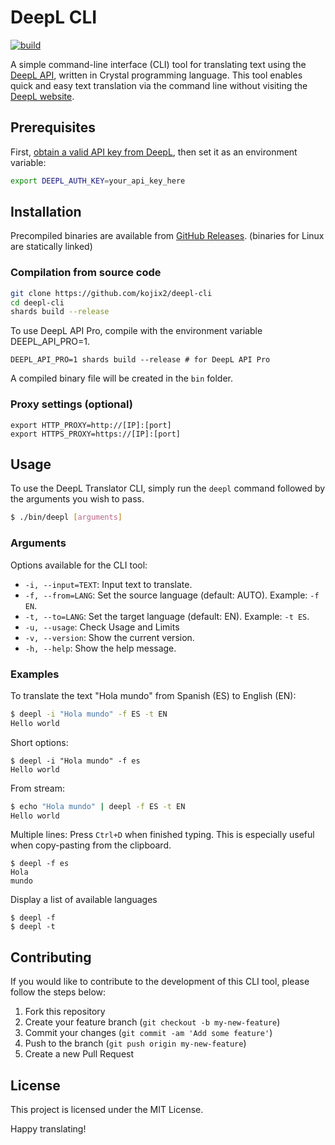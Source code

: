 # DeepL CLI

[![build](https://github.com/kojix2/deepl-cli/actions/workflows/build.yml/badge.svg)](https://github.com/kojix2/deepl-cli/actions/workflows/build.yml)

A simple command-line interface (CLI) tool for translating text using the [DeepL API](https://www.deepl.com/pro-api/), written in Crystal programming language. This tool enables quick and easy text translation via the command line without visiting the [DeepL website](https://www.deepl.com/).

## Prerequisites

First, [obtain a valid API key from DeepL](https://www.deepl.com/pro-api), then set it as an environment variable:

```bash
export DEEPL_AUTH_KEY=your_api_key_here
```

## Installation

Precompiled binaries are available from [GitHub Releases](https://github.com/kojix2/deepl-cli/releases). (binaries for Linux are statically linked)

### Compilation from source code

```bash
git clone https://github.com/kojix2/deepl-cli
cd deepl-cli
shards build --release
```

To use DeepL API Pro, compile with the environment variable DEEPL_API_PRO=1.

```
DEEPL_API_PRO=1 shards build --release # for DeepL API Pro
```

A compiled binary file will be created in the `bin` folder.

### Proxy settings (optional)

```
export HTTP_PROXY=http://[IP]:[port]
export HTTPS_PROXY=https://[IP]:[port]
```

## Usage

To use the DeepL Translator CLI, simply run the `deepl` command followed by the arguments you wish to pass.

```bash
$ ./bin/deepl [arguments]
```

### Arguments

Options available for the CLI tool:

- `-i, --input=TEXT`: Input text to translate.
- `-f, --from=LANG`: Set the source language (default: AUTO). Example: `-f EN`.
- `-t, --to=LANG`: Set the target language (default: EN). Example: `-t ES`.
- `-u, --usage`: Check Usage and Limits
- `-v, --version`: Show the current version.
- `-h, --help`: Show the help message.

### Examples

To translate the text "Hola mundo" from Spanish (ES) to English (EN):

```bash
$ deepl -i "Hola mundo" -f ES -t EN
Hello world
```

Short options:

```
$ deepl -i "Hola mundo" -f es
Hello world
```

From stream:

```bash
$ echo "Hola mundo" | deepl -f ES -t EN
Hello world
```

Multiple lines:
Press `Ctrl+D` when finished typing.
This is especially useful when copy-pasting from the clipboard.

```
$ deepl -f es
Hola
mundo
```

Display a list of available languages

```
$ deepl -f
$ deepl -t
```

## Contributing

If you would like to contribute to the development of this CLI tool, please follow the steps below:

1. Fork this repository
2. Create your feature branch (`git checkout -b my-new-feature`)
3. Commit your changes (`git commit -am 'Add some feature'`)
4. Push to the branch (`git push origin my-new-feature`)
5. Create a new Pull Request

## License

This project is licensed under the MIT License.

Happy translating!
